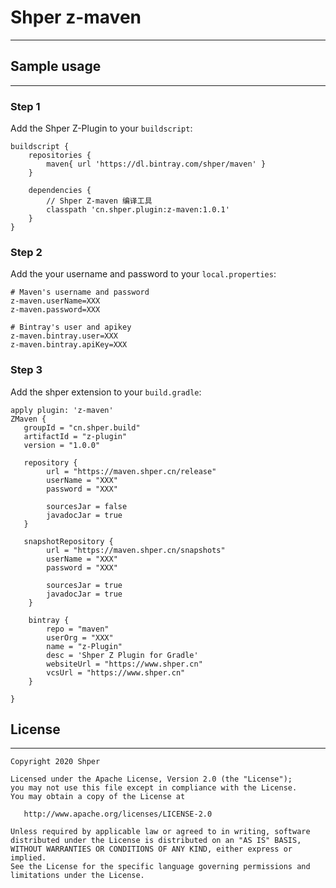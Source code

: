 # Shper z-maven
-------

## Sample usage
-------

### Step 1

Add the Shper Z-Plugin to your `buildscript`:

```
buildscript {
    repositories {
        maven{ url 'https://dl.bintray.com/shper/maven' }
    }

    dependencies {
        // Shper Z-maven 编译工具
        classpath 'cn.shper.plugin:z-maven:1.0.1'
    }
}
```

### Step 2

Add the your username and password to your `local.properties`:


```
# Maven's username and password
z-maven.userName=XXX
z-maven.password=XXX

# Bintray's user and apikey
z-maven.bintray.user=XXX
z-maven.bintray.apiKey=XXX
```

### Step 3

Add the shper extension to your `build.gradle`:

```
apply plugin: 'z-maven'
ZMaven {
   groupId = "cn.shper.build"
   artifactId = "z-plugin"
   version = "1.0.0"

   repository {
        url = "https://maven.shper.cn/release"
        userName = "XXX"
        password = "XXX"

        sourcesJar = false
        javadocJar = true
   }

   snapshotRepository {
        url = "https://maven.shper.cn/snapshots"
        userName = "XXX"
        password = "XXX"

        sourcesJar = true
        javadocJar = true
    }

    bintray {
        repo = "maven"
        userOrg = "XXX"
        name = "z-Plugin"
        desc = 'Shper Z Plugin for Gradle'
        websiteUrl = "https://www.shper.cn"
        vcsUrl = "https://www.shper.cn"
    }

}
```


## License
-------

    Copyright 2020 Shper

    Licensed under the Apache License, Version 2.0 (the "License");
    you may not use this file except in compliance with the License.
    You may obtain a copy of the License at

       http://www.apache.org/licenses/LICENSE-2.0

    Unless required by applicable law or agreed to in writing, software
    distributed under the License is distributed on an "AS IS" BASIS,
    WITHOUT WARRANTIES OR CONDITIONS OF ANY KIND, either express or implied.
    See the License for the specific language governing permissions and
    limitations under the License.
